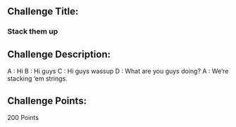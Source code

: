 ## Challenge Title: 
### Stack them up

## Challenge Description:
A : Hi
B : Hi guys
C : Hi guys wassup
D : What are you guys doing?
A : We’re stacking ‘em strings.

## Challenge Points: 
200 Points

